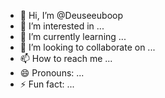 - 👋 Hi, I’m @Deuseeuboop
- 👀 I’m interested in ...
- 🌱 I’m currently learning ...
- 💞️ I’m looking to collaborate on ...
- 📫 How to reach me ...
- 😄 Pronouns: ...
- ⚡ Fun fact: ...

<!---
Deuseeuboop/Deuseeuboop is a ✨ special ✨ repository because its `README.md` (this file) appears on your GitHub profile.
You can click the Preview link to take a look at your changes.
--->
